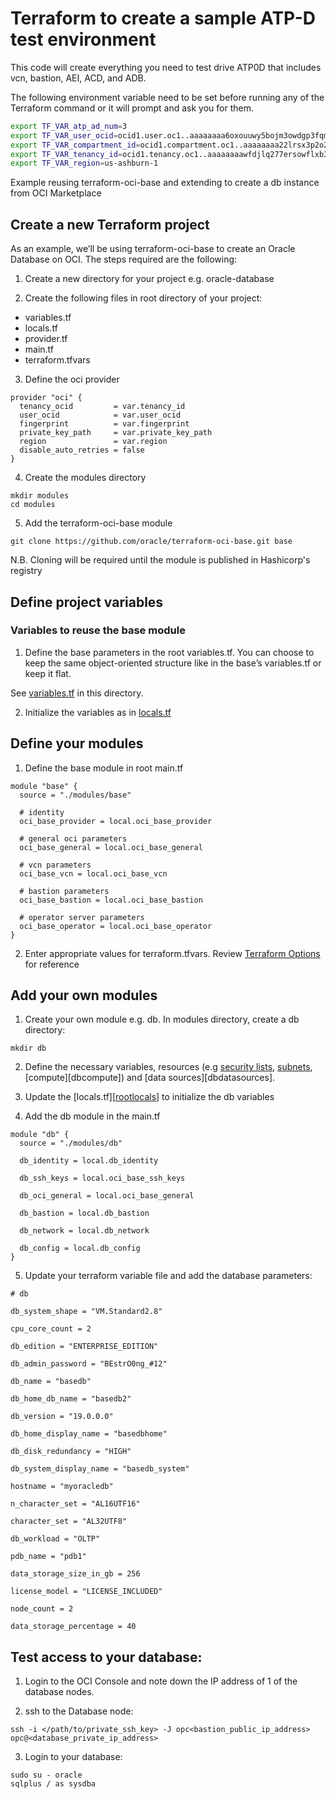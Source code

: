 # Terraform to create a sample ATP-D test environment

This code will create everything you need to test drive ATP0D that includes vcn, bastion, AEI, ACD, and ADB.

The following environment variable need to be set before running any of the Terraform command or it will prompt and ask you for them.
   ```bash
   export TF_VAR_atp_ad_num=3
   export TF_VAR_user_ocid=ocid1.user.oc1..aaaaaaaa6oxouuwy5bojm3owdgp3fqmj3j7xspbk4ucm7ox5gat4nnpdekwq
   export TF_VAR_compartment_id=ocid1.compartment.oc1..aaaaaaaa22lrsx3p2o2gyrorw6vijcgsozs2um5zqa6b54daoatibzuvpakq
   export TF_VAR_tenancy_id=ocid1.tenancy.oc1..aaaaaaaawfdjlq277ersowflxb3m3avngnawbjwiygmc26ixsxuspmeeit4q
   export TF_VAR_region=us-ashburn-1
   ```

[rootvariables]:https://github.com/oracle/terraform-oci-base/blob/master/examples/db/variables.tf
[rootlocals]:https://github.com/oracle/terraform-oci-base/blob/master/examples/db/locals.tf
[terraformoptions]:https://github.com/oracle/terraform-oci-base/blob/master/docs/terraformoptions.adoc
[dbvariables]:https://github.com/oracle/terraform-oci-base/blob/master/examples/db/modules/db/variables.tf
[dbvariables]:https://github.com/oracle/terraform-oci-base/blob/master/examples/db/modules/db/security.tf
[dbsubnet]:https://github.com/oracle/terraform-oci-base/blob/master/examples/db/modules/db/subnets.tf

Example reusing terraform-oci-base and extending to create a db instance from OCI Marketplace

## Create a new Terraform project

As an example, we’ll be using terraform-oci-base to create an Oracle Database on OCI. The steps required are the following:

1. Create a new directory for your project e.g. oracle-database

2. Create the following files in root directory of your project:

- variables.tf
- locals.tf
- provider.tf
- main.tf
- terraform.tfvars

3. Define the oci provider

```
provider "oci" {
  tenancy_ocid         = var.tenancy_id
  user_ocid            = var.user_ocid
  fingerprint          = var.fingerprint
  private_key_path     = var.private_key_path
  region               = var.region
  disable_auto_retries = false
}
```

4. Create the modules directory

```
mkdir modules
cd modules
```

5. Add the terraform-oci-base module

```
git clone https://github.com/oracle/terraform-oci-base.git base
```

N.B. Cloning will be required until the module is published in Hashicorp's registry

## Define project variables

### Variables to reuse the base module

1. Define the base parameters in the root variables.tf. You can choose to keep the same object-oriented structure like in the base’s variables.tf or keep it flat. 

See [variables.tf][rootvariables] in this directory.

2. Initialize the variables as in [locals.tf][rootlocals]

## Define your modules

1. Define the base module in root main.tf

```
module "base" {
  source = "./modules/base"

  # identity
  oci_base_provider = local.oci_base_provider

  # general oci parameters
  oci_base_general = local.oci_base_general

  # vcn parameters
  oci_base_vcn = local.oci_base_vcn

  # bastion parameters
  oci_base_bastion = local.oci_base_bastion

  # operator server parameters
  oci_base_operator = local.oci_base_operator
}
```

2. Enter appropriate values for terraform.tfvars. Review [Terraform Options][terraformoptions] for reference

## Add your own modules

1. Create your own module e.g. db. In modules directory, create a db directory:

```
mkdir db
```

2. Define the necessary variables, resources (e.g [security lists][dbvariables], [subnets][dbsubnet], [compute][dbcompute]) and [data sources][dbdatasources].

3. Update the [locals.tf][[rootlocals]] to initialize the db variables

4. Add the db module in the main.tf

```
module "db" {
  source = "./modules/db"

  db_identity = local.db_identity

  db_ssh_keys = local.oci_base_ssh_keys

  db_oci_general = local.oci_base_general

  db_bastion = local.db_bastion

  db_network = local.db_network

  db_config = local.db_config
}
```

5. Update your terraform variable file and add the database parameters:

```
# db

db_system_shape = "VM.Standard2.8"

cpu_core_count = 2

db_edition = "ENTERPRISE_EDITION"

db_admin_password = "BEstrO0ng_#12"

db_name = "basedb"

db_home_db_name = "basedb2"

db_version = "19.0.0.0"

db_home_display_name = "basedbhome"

db_disk_redundancy = "HIGH"

db_system_display_name = "basedb_system"

hostname = "myoracledb"

n_character_set = "AL16UTF16"

character_set = "AL32UTF8"

db_workload = "OLTP"

pdb_name = "pdb1"

data_storage_size_in_gb = 256

license_model = "LICENSE_INCLUDED"

node_count = 2

data_storage_percentage = 40
```

## Test access to your database:

1. Login to the OCI Console and note down the IP address of 1 of the database nodes.

2. ssh to the Database node:

```
ssh -i </path/to/private_ssh_key> -J opc<bastion_public_ip_address> opc@<database_private_ip_address>
```

3. Login to your database:

```
sudo su - oracle
sqlplus / as sysdba
```
